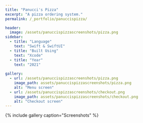 ```yaml
---
title: "Panucci's Pizza"
excerpt: "A pizza ordering system."
permalink: /_portfolio/panuccispizza/

header:
  image: /assets/panuccispizzascreenshots/pizza.png
sidebar:
  - title: "Language"
    text: "Swift & SwiftUI"
  - title: "Built Using"
    text: "Xcode"
  - title: "Year"
    text: "2021"
    
gallery:
  - url: /assets/panuccispizzascreenshots/pizza.png
    image_path: assets/panuccispizzascreenshots/pizza.png
    alt: "Menu screen"
  - url: /assets/panuccispizzascreenshots/checkout.png
    image_path: assets/panuccispizzascreenshots/checkout.png
    alt: "Checkout screen"
---
```


{% include gallery caption="Screenshots" %}
